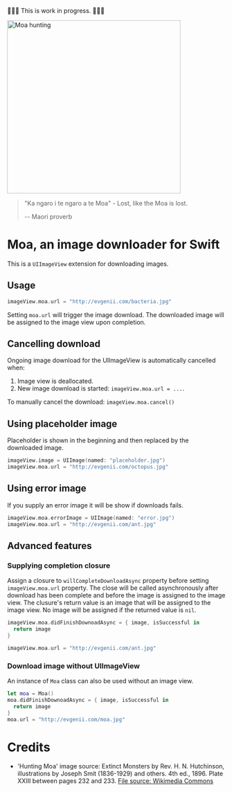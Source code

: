 🔨🔨🔨 This is work in progress. 🔨🔨🔨

<img src='https://raw.githubusercontent.com/evgenyneu/moa/master/Graphics/Hunting_Moa.jpg' alt='Moa hunting' width='400'>

> "Ka ngaro i te ngaro a te Moa" - Lost, like the Moa is lost.
>
> -- Maori proverb

# Moa, an image downloader for Swift

This is a `UIImageView` extension for downloading images.

## Usage

```Swift
imageView.moa.url = "http://evgenii.com/bacteria.jpg"
```
Setting `moa.url` will trigger the image download.
The downloaded image will be assigned to the image view upon completion.

## Cancelling download

Ongoing image download for the UIImageView is automatically cancelled when:

1. Image view is deallocated.
2. New image download is started: `imageView.moa.url = ...`.

To manually cancel the download: `imageView.moa.cancel()`

## Using placeholder image

Placeholder is shown in the beginning and then replaced by the downloaded image.

```Swift
imageView.image = UIImage(named: "placeholder.jpg")
imageView.moa.url = "http://evgenii.com/octopus.jpg"
```

## Using error image

If you supply an error image it will be show if downloads fails.

```Swift
imageView.moa.errorImage = UIImage(named: "error.jpg")
imageView.moa.url = "http://evgenii.com/ant.jpg"
```


## Advanced features

### Supplying completion closure

Assign a closure to `willCompleteDownloadAsync` property before setting `imageView.moa.url` property.
The close will be called asynchronously after download has been complete and before the image
is assigned to the image view. The clusure's return value is an image that will be assigned to the
image view. No image will be assigned if the returned value is `nil`.

```Swift
imageView.moa.didFinishDownoadAsync = { image, isSuccessful in
  return image
}

imageView.moa.url = "http://evgenii.com/ant.jpg"
```

### Download image without UIImageView

An instance of `Moa` class can also be used without an image view.

```Swift
let moa = Moa()
moa.didFinishDownoadAsync = { image, isSuccessful in
  return image
}
moa.url = "http://evgenii.com/moa.jpg"
```

# Credits

* 'Hunting Moa' image source: Extinct Monsters by Rev. H. N. Hutchinson, illustrations by Joseph Smit (1836-1929) and others. 4th ed., 1896. Plate XXIII between pages 232 and 233. [File source: Wikimedia Commons](http://commons.wikimedia.org/wiki/File:Hunting_Moa.jpg#filelinks)


